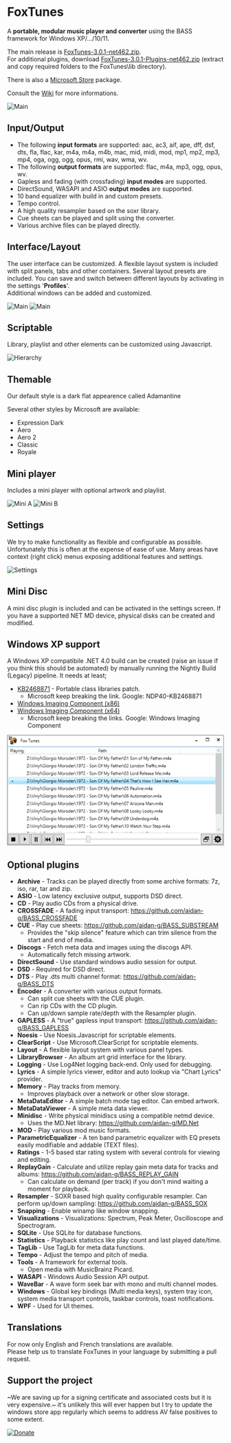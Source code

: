 # FoxTunes
A **portable, modular music player and converter** using the BASS framework for Windows XP/.../10/11.

The main release is [FoxTunes-3.0.1-net462.zip](https://github.com/Raimusoft/FoxTunes/releases/download/3.0.1/FoxTunes-3.0.1-net462.zip).  
For additional plugins, download [FoxTunes-3.0.1-Plugins-net462.zip](https://github.com/Raimusoft/FoxTunes/releases/download/3.0.1/FoxTunes-3.0.1-Plugins-net462.zip) (extract and copy required folders to the FoxTunes\lib directory).

There is also a [Microsoft Store](https://www.microsoft.com/store/productId/9MWPJTXWTXLG) package.

Consult the [Wiki](https://github.com/aidan-g/FoxTunes/wiki) for more informations.

![Main](https://user-images.githubusercontent.com/13859177/216791551-186168bd-78fd-4a2d-96d1-195855a80330.png)

## Input/Output

* The following **input formats** are supported: aac, ac3, aif, ape, dff, dsf, dts, fla, flac, kar, m4a, m4a, m4b, mac, mid, midi, mod, mp1, mp2, mp3, mp4, oga, ogg, ogg, opus, rmi, wav, wma, wv.
* The following **output formats** are supported: flac, m4a, mp3, ogg, opus, wv.
* Gapless and fading (with crossfading) **input modes** are supported.
* DirectSound, WASAPI and ASIO **output modes** are supported.
* 10 band equalizer with build in and custom presets.
* Tempo control.
* A high quality resampler based on the soxr library.
* Cue sheets can be played and split using the converter.
* Various archive files can be played directly.

## Interface/Layout

The user interface can be customized. A flexible layout system is included with split panels, tabs and other containers.
Several layout presets are included.
You can save and switch between different layouts by activating in the settings '**Profiles**'.  
Additional windows can be added and customized.

![Main](https://user-images.githubusercontent.com/13859177/216791727-5e778da7-5d69-43ee-819b-7d2ead898a67.png)
![Main](https://user-images.githubusercontent.com/13859177/218753844-7e1b707f-8406-4cdc-a7af-709f9d03bb3d.PNG)

## Scriptable

Library, playlist and other elements can be customized using Javascript.

![Hierarchy](https://user-images.githubusercontent.com/13859177/216791910-b752b699-6762-4985-be8c-bc8a7a6f91ff.png)

## Themable

Our default style is a dark flat appearence called Adamantine

Several other styles by Microsoft are available:
* Expression Dark
* Aero
* Aero 2
* Classic
* Royale

## Mini player

Includes a mini player with optional artwork and playlist.

![Mini A](https://user-images.githubusercontent.com/13859177/216791988-f615e790-7255-4e5d-8fda-2534046a6360.png)
![Mini B](https://user-images.githubusercontent.com/13859177/216791973-4f7bd572-2e53-4db4-9a75-3ba88d9c160e.png)

## Settings

We try to make functionality as flexible and configurable as possible.
Unfortunately this is often at the expense of ease of use.
Many areas have context (right click) menus exposing additional features and settings.

![Settings](https://user-images.githubusercontent.com/13859177/216792034-43cbdae8-9392-46a0-b56b-69d5362a2ac4.png)

## Mini Disc

A mini disc plugin is included and can be activated in the settings screen.
If you have a supported NET MD device, physical disks can be created and modified.

## Windows XP support

A Windows XP compatibile .NET 4.0 build can be created (raise an issue if you think this should be automated) by manually running the Nightly Build (Legacy) pipeline.
It needs at least;
* [KB2468871](https://www.microsoft.com/en-us/download/details.aspx?id=3556) - Portable class libraries patch.
  * Microsoft keep breaking the link. Google: NDP40-KB2468871
* [Windows Imaging Component (x86)](http://www.microsoft.com/downloads/details.aspx?FamilyID=8E011506-6307-445B-B950-215DEF45DDD8)
* [Windows Imaging Component (x64)](http://www.microsoft.com/downloads/details.aspx?familyid=F64654AC-6E26-41D9-A90A-0E7783B864EE)
  * Microsoft keep breaking the links. Google: Windows Imaging Component

![Minimal](Media/Screenshots/Minimal.PNG)

## Optional plugins

* **Archive** - Tracks can be played directly from some archive formats: 7z, iso, rar, tar and zip.
* **ASIO** - Low latency exclusive output, supports DSD direct.
* **CD** - Play audio CDs from a physical drive.
* **CROSSFADE** - A fading input transport: https://github.com/aidan-g/BASS_CROSSFADE
* **CUE** - Play cue sheets: https://github.com/aidan-g/BASS_SUBSTREAM
  * Provides the "skip silence" feature which can trim silence from the start and end of media.
* **Discogs** - Fetch meta data and images using the discogs API.
  * Automatically fetch missing artwork.
* **DirectSound** - Use standard windows audio session for output.
* **DSD** - Required for DSD direct.
* **DTS** - Play .dts multi channel format: https://github.com/aidan-g/BASS_DTS
* **Encoder** - A converter with various output formats. 
  * Can split cue sheets with the CUE plugin.
  * Can rip CDs with the CD plugin.
  * Can up/down sample rate/depth with the Resampler plugin.
* **GAPLESS** - A "true" gapless input transport: https://github.com/aidan-g/BASS_GAPLESS
* **Noesis** - Use Noesis.Javascript for scriptable elements.
* **ClearScript** - Use Microsoft.ClearScript for scriptable elements.  
* **Layout** - A flexible layout system with various panel types. 
* **LibraryBrowser** - An album art grid interface for the library.
* **Logging** - Use Log4Net logging back-end. Only used for debugging.
* **Lyrics** - A simple lyrics viewer, editor and auto lookup via "Chart Lyrics" provider.
* **Memory** - Play tracks from memory.
  * Improves playback over a network or other slow storage.
* **MetaDataEditor** - A simple batch mode tag editor. Can embed artwork.
* **MetaDataViewer** - A simple meta data viewer.
* **Minidisc** - Write physical minidiscs using a compatible netmd device.
  * Uses the MD.Net library: https://github.com/aidan-g/MD.Net
* **MOD** - Play various mod music formats.
* **ParametricEqualizer** - A ten band parametric equalizer with EQ presets easily modifiable and addable (TEXT files).
* **Ratings** - 1-5 based star rating system with several controls for viewing and editing.
* **ReplayGain** - Calculate and utilize replay gain meta data for tracks and albums: https://github.com/aidan-g/BASS_REPLAY_GAIN
  * Can calculate on demand (per track) if you don't mind waiting a moment for playback.
* **Resampler** - SOXR based high quality configurable resampler. Can perform up/down sampling: https://github.com/aidan-g/BASS_SOX
* **Snapping** - Enable winamp like window snapping.
* **Visualizations** - Visualizations: Spectrum, Peak Meter, Oscilloscope and Spectrogram.
* **SQLite** - Use SQLite for database functions.
* **Statistics** - Playback statistics like play count and last played date/time.
* **TagLib** - Use TagLib for meta data functions.
* **Tempo** - Adjust the tempo and pitch of media.
* **Tools** - A framework for external tools.
  * Open media with MusicBrainz Picard.
* **WASAPI** - Windows Audio Session API output.
* **WaveBar** - A wave form seek bar with mono and multi channel modes.
* **Windows** - Global key bindings (Multi media keys), system tray icon, system media transport controls, taskbar controls, toast notifications.
* **WPF** - Used for UI themes.

## Translations

For now only English and French translations are available.  
Please help us to translate FoxTunes in your language by submitting a pull request.

## Support the project

~We are saving up for a signing certificate and associated costs but it is very expensive.~ it's unlikely this will ever happen but I try to update the windows store app regularly which seems to address AV false positives to some extent. 

[![Donate](https://img.shields.io/badge/Donate-PayPal-green.svg)](https://www.paypal.com/cgi-bin/webscr?cmd=_donations&business=BW5JUK6ZUQK7S&currency_code=GBP&source=url)
